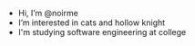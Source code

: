 - Hi, I’m @noirme
- I’m interested in cats and hollow knight
- I'm studying software engineering at college
